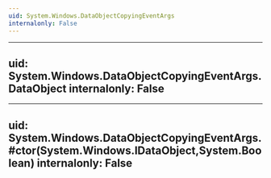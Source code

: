```yaml
---
uid: System.Windows.DataObjectCopyingEventArgs
internalonly: False
---
```


---
uid: System.Windows.DataObjectCopyingEventArgs.DataObject
internalonly: False
---

---
uid: System.Windows.DataObjectCopyingEventArgs.#ctor(System.Windows.IDataObject,System.Boolean)
internalonly: False
---
